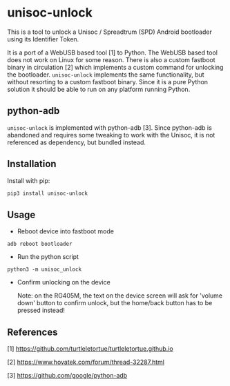# unisoc-unlock

This is a tool to unlock a Unisoc / Spreadtrum (SPD) Android bootloader using its Identifier Token.

It is a port of a WebUSB based tool [1] to Python. The WebUSB based tool does not work on Linux for some reason.
There is also a custom fastboot binary in circulation [2] which implements a custom command for unlocking the bootloader.
`unisoc-unlock` implements the same functionality, but without resorting to a custom fastboot binary. Since it is a pure Python solution it should be able to run on any platform running Python.

## python-adb

`unisoc-unlock` is implemented with python-adb [3]. Since python-adb is abandoned and
requires some tweaking to work with the Unisoc, it is not referenced as dependency, but bundled instead.

## Installation

Install with pip:
```bash
pip3 install unisoc-unlock
```

## Usage

* Reboot device into fastboot mode
```
adb reboot bootloader
```

* Run the python script
```
python3 -m unisoc_unlock
```

* Confirm unlocking on the device

  Note: on the RG405M, the text on the device screen will ask for 'volume down' button to confirm unlock,
  but the home/back button has to be pressed instead!

## References

[1] https://github.com/turtleletortue/turtleletortue.github.io

[2] https://www.hovatek.com/forum/thread-32287.html

[3] https://github.com/google/python-adb
